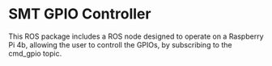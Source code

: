 # SMT GPIO Controller

This ROS package includes a ROS node designed to operate on a Raspberry Pi 4b, allowing the user to controll the GPIOs, by subscribing to the cmd_gpio topic.
